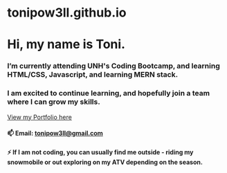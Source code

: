 # tonipow3ll.github.io
# Hi, my name is Toni. 

### I’m currently attending UNH's Coding Bootcamp, and learning HTML/CSS, Javascript, and learning MERN stack. 

### I am excited to continue learning, and hopefully join a team where I can grow my skills. 

[View my Portfolio here](https://tonipow3ll.github.io/)

#### 📫 Email: tonipow3ll@gmail.com

#### ⚡ If I am not coding, you can usually find me outside - riding my snowmobile or out exploring on my ATV depending on the season. 
